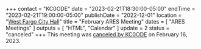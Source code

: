 +++
contact = "KC0ODE"
date = "2023-02-21T18:30:00-05:00"
endTime = "2023-02-21T19:00:00-05:00"
publishDate = "2022-12-01"
location = "[West Fargo City Hall](/places/west-fargo-city-hall/)"
title = "February ARES Meeting"
dates = [ "ARES Meetings" ]
outputs = [ "HTML", "Calendar" ]
update = 2
status = "canceled"
+++
This meeting was
[canceled by KC0ODE](https://lists.rrra.org/pipermail/announce/2023-February/000665.html)
on February 16, 2023.
